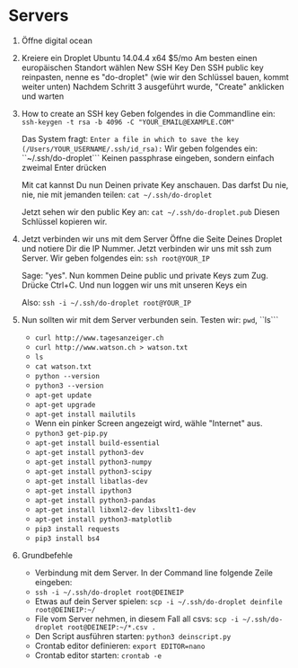 # Servers

1. Öffne digital ocean
2. Kreiere ein Droplet
   Ubuntu 14.04.4 x64
   $5/mo
   Am besten einen europäischen Standort wählen
   New SSH Key
   Den SSH public key reinpasten, nenne es "do-droplet" (wie wir den Schlüssel bauen, kommt weiter unten)
   Nachdem Schritt 3 ausgeführt wurde, "Create" anklicken und warten

3. How to create an SSH key
   Geben folgendes in die Commandline ein: ```ssh-keygen -t rsa -b 4096 -C "YOUR_EMAIL@EXAMPLE.COM"```

   Das System fragt: ```Enter a file in which to save the key (/Users/YOUR_USERNAME/.ssh/id_rsa):```
   Wir geben folgendes ein: ``~/.ssh/do-droplet```
   Keinen passphrase eingeben, sondern einfach zweimal Enter drücken

   Mit cat kannst Du nun Deinen private Key anschauen. Das darfst Du nie, nie,
   nie mit jemanden teilen: ```cat ~/.ssh/do-droplet```

   Jetzt sehen wir den public Key an: ```cat ~/.ssh/do-droplet.pub```
   Diesen Schlüssel kopieren wir.

4. Jetzt verbinden wir uns mit dem Server
   Öffne die Seite Deines Droplet und notiere Dir die IP Nummer.
   Jetzt verbinden wir uns mit ssh zum Server. Wir geben folgendes ein: ```ssh root@YOUR_IP```

   Sage: "yes". Nun kommen Deine public und private Keys zum Zug.
   Drücke Ctrl+C. Und nun loggen wir uns mit unseren Keys ein

   Also: ```ssh -i ~/.ssh/do-droplet root@YOUR_IP```

5. Nun sollten wir mit dem Server verbunden sein.
   Testen wir: ```pwd```, ``ls```
   - ```curl http://www.tagesanzeiger.ch```
   - ```curl http://www.watson.ch > watson.txt```
   - ``ls``
   - ```cat watson.txt```
   - ```python --version```
   - ```python3 --version```
   - ```apt-get update```
   - ```apt-get upgrade```
   - ```apt-get install mailutils```
   - Wenn ein pinker Screen angezeigt wird, wähle "Internet" aus.
   - ```python3 get-pip.py```
   - ```apt-get install build-essential```
   - ```apt-get install python3-dev```
   - ```apt-get install python3-numpy```
   - ```apt-get install python3-scipy```
   - ```apt-get install libatlas-dev```
   - ```apt-get install ipython3```
   - ```apt-get install python3-pandas```
   - ```apt-get install libxml2-dev libxslt1-dev```
   - ```apt-get install python3-matplotlib```
   - ```pip3 install requests```
   - ```pip3 install bs4```

6. Grundbefehle
   - Verbindung mit dem Server. In der Command line folgende Zeile eingeben:
   - ```ssh -i ~/.ssh/do-droplet root@DEINEIP```
   - Etwas auf dein Server spielen: ```scp -i ~/.ssh/do-droplet deinfile root@DEINEIP:~/```
   - File vom Server nehmen, in diesem Fall all csvs: ```scp -i ~/.ssh/do-droplet root@DEINEIP:~/*.csv .```
   - Den Script ausführen starten: ```python3 deinscript.py```
   - Crontab editor definieren: ```export EDITOR=nano```
   - Crontab editor starten: ```crontab -e```
